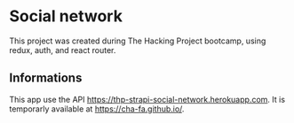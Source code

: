 # Social network

This project was created during The Hacking Project bootcamp, using redux, auth, and react router.

## Informations

This app use the API https://thp-strapi-social-network.herokuapp.com. It is temporarly available at 
https://cha-fa.github.io/.
